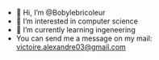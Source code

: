 - 👋 Hi, I’m @Bobylebricoleur
- 👀 I’m interested in computer science
- 🌱 I’m currently learning ingeneering
- You can send me a message on my mail: victoire.alexandre03@gmail.com


